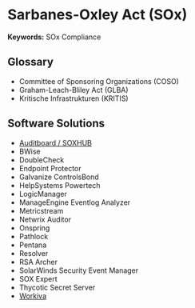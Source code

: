 # Sarbanes-Oxley Act (SOx)

**Keywords:** SOx Compliance

<!--
https://app.pluralsight.com/library/courses/security-governance-sox/table-of-contents
-->

## Glossary

- Committee of Sponsoring Organizations (COSO)
- Graham-Leach-Bliley Act (GLBA)
- Kritische Infrastrukturen (KRITIS)

## Software Solutions

- [Auditboard / SOXHUB](https://auditboard.com/product/sox-management/)
- BWise
- DoubleCheck
- Endpoint Protector
- Galvanize ControlsBond
- HelpSystems Powertech
- LogicManager
- ManageEngine Eventlog Analyzer
- Metricstream
- Netwrix Auditor
- Onspring
- Pathlock
- Pentana
- Resolver
- RSA Archer
- SolarWinds Security Event Manager
- SOX Expert
- Thycotic Secret Server
- [Workiva](https://workiva.com/solutions/sox-compliance)
